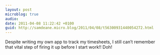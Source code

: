```yaml
---
layout: post
microblog: true
audio: 
date: 2011-04-08 11:22:42 +0100
guid: http://samdeane.micro.blog/2011/04/08/t56300931440054272.html
---
```

Despite writing my own app to track my timesheets, I still can’t remember that vital step of firing it up before I start work!! Doh!
